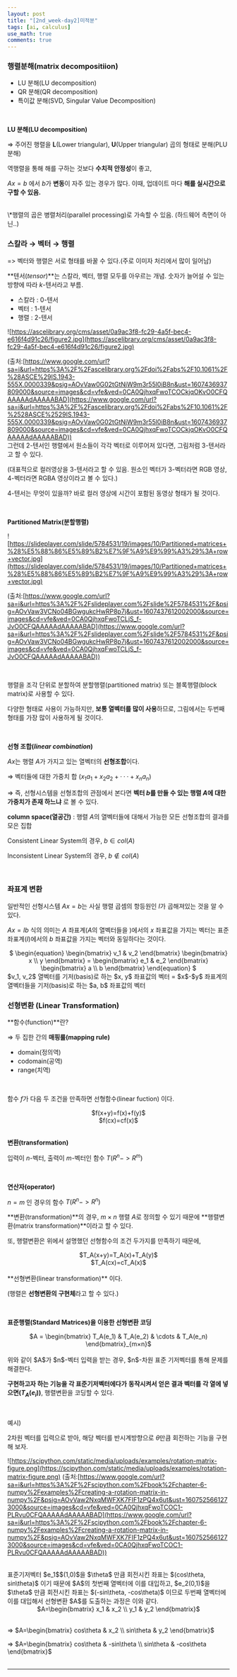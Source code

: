 ```yaml
---
layout: post
title: "[2nd_week-day2]미적분"
tags: [ai, calculus]
use_math: true
comments: true
---
```


### 행렬분해(matrix decompositiion)

- LU 분해(LU decomposition)
- QR 분해(QR decomposition)
- 특이값 분해(SVD, Singular Value Decomposition)

<br>

**LU 분해(LU decomposition)**

⇒ 주어진 행렬을 **L**(Lower triangular), **U**(Upper triangular) 곱의 형태로 분해(PLU 분해)

역행렬을 통해 해를 구하는 것보다 **수치적 안정성**이 좋고,

$Ax = b$ 에서 $b$가 **변동**이 자주 있는 경우가 많다. 이때, 업데이트 마다 **해를 실시간으로 구할 수 있음.**

<br>
\*행렬의 곱은 병렬처리(parallel processing)로 가속할 수 있음. (하드웨어 측면이 아닌..)

<br>

### 스칼라 → 벡터 → 행렬

=> 벡터와 행렬은 서로 형태를 바꿀 수 있다.(주로 이미자 처리에서 많이 일어남)

**텐서(_tensor_)**는 스칼라, 벡터, 행렬 모두를 아우르는 개념. 숫자가 늘어설 수 있는 방향에 따라 $k$-텐서라고 부름.

- 스칼라 : $0$-텐서
- 벡터 : $1$-텐서
- 행렬 : $2$-텐서

![https://ascelibrary.org/cms/asset/0a9ac3f8-fc29-4a5f-bec4-e616f4d91c26/figure2.jpg](https://ascelibrary.org/cms/asset/0a9ac3f8-fc29-4a5f-bec4-e616f4d91c26/figure2.jpg)

(출처:[https://www.google.com/url?sa=i&url=https%3A%2F%2Fascelibrary.org%2Fdoi%2Fabs%2F10.1061%2F%28ASCE%29IS.1943-555X.0000339&psig=AOvVaw0G02tGtNjW9m3r55l0iB8n&ust=1607436937809000&source=images&cd=vfe&ved=0CA0QjhxqFwoTCOCkjqOKvO0CFQAAAAAdAAAAABAD](https://www.google.com/url?sa=i&url=https%3A%2F%2Fascelibrary.org%2Fdoi%2Fabs%2F10.1061%2F%2528ASCE%2529IS.1943-555X.0000339&psig=AOvVaw0G02tGtNjW9m3r55l0iB8n&ust=1607436937809000&source=images&cd=vfe&ved=0CA0QjhxqFwoTCOCkjqOKvO0CFQAAAAAdAAAAABAD))
<br>
그런데 $2$-텐서인 행렬에서 원소들이 각각 벡터로 이루어져 있다면, 그림처럼 3-텐서라고 할 수 있다.

(대표적으로 컬러영상을 $3$-텐서라고 할 수 있음. 원소인 벡터가 $3$-벡터라면 RGB 영상, $4$-벡터라면 RGBA 영상이라고 볼 수 있다.)

$4$-텐서는 무엇이 있을까? 바로 컬러 영상에 시간이 포함된 동영상 형태가 될 것이다.

<br>

**Partitioned Matrix(분할행렬)**

![https://slideplayer.com/slide/5784531/19/images/10/Partitioned+matrices+%28%E5%88%86%E5%89%B2%E7%9F%A9%E9%99%A3%29%3A+row+vector.jpg](https://slideplayer.com/slide/5784531/19/images/10/Partitioned+matrices+%28%E5%88%86%E5%89%B2%E7%9F%A9%E9%99%A3%29%3A+row+vector.jpg)

(출처:[https://www.google.com/url?sa=i&url=https%3A%2F%2Fslideplayer.com%2Fslide%2F5784531%2F&psig=AOvVaw3VCNo04BGwgukcHwRP8p7j&ust=1607437612002000&source=images&cd=vfe&ved=0CA0QjhxqFwoTCLjS_f-JvO0CFQAAAAAdAAAAABAD](https://www.google.com/url?sa=i&url=https%3A%2F%2Fslideplayer.com%2Fslide%2F5784531%2F&psig=AOvVaw3VCNo04BGwgukcHwRP8p7j&ust=1607437612002000&source=images&cd=vfe&ved=0CA0QjhxqFwoTCLjS_f-JvO0CFQAAAAAdAAAAABAD))

<br>

행렬을 조각 단위로 분할하여 분할행렬(partitioned matrix) 또는 블록행렬(block matrix)로 사용할 수 있다.

다양한 형태로 사용이 가능하지만, **보통 열벡터를 많이 사용**하므로, 그림에서는 두번째 형태를 가장 많이 사용하게 될 것이다.

<br>

**선형 조합(_linear combination_)**

$Ax$는 행렬 $A$가 가지고 있는 열벡터의 **선형조합**이다.

⇒ 벡터들에 대한 가중치 합 ($x_1a_1+x_2a_2+···+x_na_n$)

⇒ 즉, 선형시스템을 선형조합의 관점에서 본다면 **벡터 $b$를 만들 수 있는 행렬 $A$에 대한 가중치가 존재 하느냐** 로 볼 수 있다.

**column space(열공간)** : 행렬 $A$의 열벡터들에 대해서 가능한 모든 선형조합의 결과를 모은 집합

Consistent Linear System의 경우, $b∈col(A)$

Inconsistent Linear System의 경우, $b∉col(A)$

<br>

### 좌표계 변환

일반적인 선형시스템 $Ax=b$는 사실 행렬 곱셈의 항등원인 $I$가 곱해져있는 것을 알 수 있다.

$Ax=Ib$ 식의 의미는 $A$ 좌표계($A$의 열벡터들을 )에서의 $x$ 좌표값을 가지는 벡터는 표준 좌표계$(I)$에서의 $b$ 좌표값을 가지는 벡터와 동일하다는 것이다.

<center>$
\begin{equation}
\begin{bmatrix}
 v_1 & v_2    
\end{bmatrix}
\begin{bmatrix}
 x \\
 y    
\end{bmatrix}
=
\begin{bmatrix}
 e_1 & e_2    
\end{bmatrix}
\begin{bmatrix}
 a \\
 b    
\end{bmatrix}
\end{equation}
$</center>
$v_1, v_2$ 열벡터를 기저(basis)로 하는 $x, y$ 좌표값의 벡터 = $x$-$y$ 좌표계의 열벡터들을 기저(basis)로 하는 $a, b$ 좌표값의 벡터

<br>

### 선형변환 (Linear Transformation)

**함수(function)**란?

⇒ 두 집한 간의 **매핑룰(mapping rule)**

- domain(정의역)
- codomain(공역)
- range(치역)

<br>

함수 $f$가 다음 두 조건을 만족하면 선형함수(linear fuction) 이다.

<center>$f(x+y)=f(x)+f(y)$</center>

<center>$f(cx)=cf(x)$</center>

<br>

**변환(transformation)**

입력이 $n$-벡터, 출력이 $m$-벡터인 함수 $T(R^n -> R^m)$

<br>

**연산자(operator)**

$n=m$ 인 경우의 함수 $T(R^n -> R^n)$

**변환(transformation)**의 경우, $m×n$ 행렬 $A$로 정의할 수 있기 때문에 **행렬변환(matrix transformation)**이라고 할 수 있다.

또, 행렬변환은 위에서 설명했던 선형함수의 조건 두가지를 만족하기 때문에,

<center>$T_A(x+y)=T_A(x)+T_A(y)$</center>
<center>$T_A(cx)=cT_A(x)$</center>
<br>
**선형변환(linear transformation)** 이다.

(행렬은 **선형변환의 구현체**라고 할 수 있다.)

<br>

**표준행렬(Standard Matrices)을 이용한 선형변환 코딩**

<center>$A = \begin{bmatrix}
T_A(e_1) & T_A(e_2) & \cdots & T_A(e_n)
\end{bmatrix}_{m×n}$</center>
<br>
위와 같이 $A$가 $n$-벡터 입력을 받는 경우, $n$-차원 표준 기저벡터를 통해 문제를 해결한다.

**구현하고자 하는 기능을 각 표준기저벡터에다가** **동작시켜서 얻은 결과 벡터를 각 열에 넣으면($T_A(e_i)$)**, 행렬변환을 코딩할 수 있다.

<br>

예시)<br>

2차원 벡터를 입력으로 받아, 해당 벡터를 반시계방향으로 $\theta$만큼 회전하는 기능을 구현해 보자.

![https://scipython.com/static/media/uploads/examples/rotation-matrix-figure.png](https://scipython.com/static/media/uploads/examples/rotation-matrix-figure.png)
(출처:[https://www.google.com/url?sa=i&url=https%3A%2F%2Fscipython.com%2Fbook%2Fchapter-6-numpy%2Fexamples%2Fcreating-a-rotation-matrix-in-numpy%2F&psig=AOvVaw2NxqMWFXK7FIF1zPQ4x6ut&ust=1607525661273000&source=images&cd=vfe&ved=0CA0QjhxqFwoTCOC1-PLRvu0CFQAAAAAdAAAAABAD](https://www.google.com/url?sa=i&url=https%3A%2F%2Fscipython.com%2Fbook%2Fchapter-6-numpy%2Fexamples%2Fcreating-a-rotation-matrix-in-numpy%2F&psig=AOvVaw2NxqMWFXK7FIF1zPQ4x6ut&ust=1607525661273000&source=images&cd=vfe&ved=0CA0QjhxqFwoTCOC1-PLRvu0CFQAAAAAdAAAAABAD))

<br>
표준기저벡터 $e_1$$(1,0)$을 $\theta$ 만큼 회전시킨 좌표는 $(cos\theta, sin\theta)$ 이기 때문에 $A$의 첫번째 열벡터에 이를 대입하고, 
$e_2(0,1)$을 $\theta$ 만큼 회전시킨 좌표는 $(-sin\theta, -cos\theta)$ 이므로 두번째 열벡터에 이를 대입해서 선형변환 $A$를 도출하는 과정은 이와 같다.

<center>$A=\begin{bmatrix}
 x_1 & x_2 \\
 y_1 & y_2
\end{bmatrix}$</center><br>
<p>⇒ $A=\begin{bmatrix}
 cos\theta & x_2 \\
 sin\theta & y_2
\end{bmatrix}$</div><br>
<div>⇒ $A=\begin{bmatrix}
 cos\theta & -sin\theta \\
 sin\theta & -cos\theta
\end{bmatrix}$</div>
<br>
<hr>

